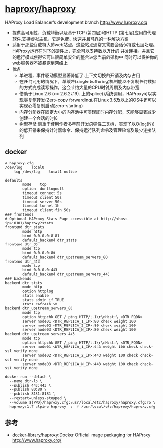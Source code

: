 # [haproxy/haproxy](https://github.com/haproxy/haproxy)

HAProxy Load Balancer's development branch <http://www.haproxy.org>

* 提供高可用性、负载均衡以及基于TCP (第四层)和HTTP (第七层)应用的代理软件,支持虚拟主机，它是免费、快速并且可靠的一种解决方案
* 适用于那些负载特大的web站点，这些站点通常又需要会话保持或七层处理。HAProxy运行在时下的硬件上，完全可以支持数以万计的 并发连接。并且它的运行模式使得它可以很简单安全的整合进您当前的架构中
同时可以保护你的web服务器不被暴露到网络上
* 优点
  - 单进程、事件驱动模型显著降低了.上下文切换的开销及内存占用
  - 在任何可用的情况下，单缓冲(single buffering)机制能以不复制任何数据的方式完成读写操作，这会节约大量的CPU时钟周期及内存带宽
  - 借助于Linux 2.6 (>= 2.6.27.19). 上的splice()系统调用，HAProxy可以实现零复制转发(Zero-copy forwarding),在Linux 3.5及以上的OS中还可以实现心零复制启动(zero-starting)
  - 内存分配器在固定大小的内存池中可实现即时内存分配，这能够显著减少创建一个会话的时长
  - 树型存储:侧重于使用作者多年前开发的弹性二叉树，实现了以O(log(N))的低开销来保持计时器命令、保持运行队列命令及管理轮询及最少连接队列

## docker

```
# haproxy.cfg
/dev/log    local0
    log /dev/log    local1 notice

defaults
        mode    tcp
        option  dontlognull
        timeout connect 5s
        timeout client 50s
        timeout server 50s
        timeout tunnel 1h
        timeout client-fin 50s
### frontends
# Optional HAProxy Stats Page accessible at http://<host-ip>:8181/haproxy?stats
frontend dtr_stats
        mode http
        bind 0.0.0.0:8181
        default_backend dtr_stats
frontend dtr_80
        mode tcp
        bind 0.0.0.0:80
        default_backend dtr_upstream_servers_80
frontend dtr_443
        mode tcp
        bind 0.0.0.0:443
        default_backend dtr_upstream_servers_443
### backends
backend dtr_stats
        mode http
        option httplog
        stats enable
        stats admin if TRUE
        stats refresh 5m
backend dtr_upstream_servers_80
        mode tcp
        option httpchk GET /_ping HTTP/1.1\r\nHost:\ <DTR_FQDN>
        server node01 <DTR_REPLICA_1_IP>:80 check weight 100
        server node02 <DTR_REPLICA_2_IP>:80 check weight 100
        server node03 <DTR_REPLICA_N_IP>:80 check weight 100
backend dtr_upstream_servers_443
        mode tcp
        option httpchk GET /_ping HTTP/1.1\r\nHost:\ <DTR_FQDN>
        server node01 <DTR_REPLICA_1_IP>:443 weight 100 check check-ssl verify none
        server node02 <DTR_REPLICA_2_IP>:443 weight 100 check check-ssl verify none
        server node03 <DTR_REPLICA_N_IP>:443 weight 100 check check-ssl verify none

docker run --detach \
  --name dtr-lb \
  --publish 443:443 \
  --publish 80:80 \
  --publish 8181:8181 \
  --restart=unless-stopped \
  --volume ${PWD}/haproxy.cfg:/usr/local/etc/haproxy/haproxy.cfg:ro \
  haproxy:1.7-alpine haproxy -d -f /usr/local/etc/haproxy/haproxy.cfg
```

## 参考

* [docker-library/haproxy](https://github.com/docker-library/haproxy):Docker Official Image packaging for HAProxy <http://www.haproxy.org/>
